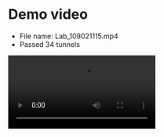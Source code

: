 # Demo video

* File name: Lab_109021115.mp4
* Passed 34 tunnels

<video controls src="Lab14_109021115-1.mp4" title="Title"></video>
